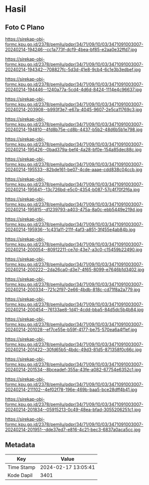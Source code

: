 # Hasil

## Foto C Plano

https://sirekap-obj-formc.kpu.go.id/2378/pemilu/pdpr/34/71/09/10/03/3471091003007-20240214-194246--cc1a773f-dcf9-4bea-bf85-e2aa0e32ffd7.jpg

https://sirekap-obj-formc.kpu.go.id/2378/pemilu/pdpr/34/71/09/10/03/3471091003007-20240214-194342--708827fc-5d3d-41e8-9cb4-6c1e3b3edbef.jpg

https://sirekap-obj-formc.kpu.go.id/2378/pemilu/pdpr/34/71/09/10/03/3471091003007-20240214-194446--1240a77a-5cd4-4d6d-8424-1114e4c96637.jpg

https://sirekap-obj-formc.kpu.go.id/2378/pemilu/pdpr/34/71/09/10/03/3471091003007-20240214-203908--b993f3e7-e67a-4045-9607-2e5ca11769c3.jpg

https://sirekap-obj-formc.kpu.go.id/2378/pemilu/pdpr/34/71/09/10/03/3471091003007-20240214-194810--4fd8b75e-cd8b-4437-b5b2-48d6b5b1e798.jpg

https://sirekap-obj-formc.kpu.go.id/2378/pemilu/pdpr/34/71/09/10/03/3471091003007-20240214-195426--0bad379a-bef4-4a28-bf0e-154a85dec88c.jpg

https://sirekap-obj-formc.kpu.go.id/2378/pemilu/pdpr/34/71/09/10/03/3471091003007-20240214-195533--82bde161-be07-4cde-aaae-cdd838c04ccb.jpg

https://sirekap-obj-formc.kpu.go.id/2378/pemilu/pdpr/34/71/09/10/03/3471091003007-20240214-195641--13c726bd-e5c0-4354-b087-57c4f70f2f6a.jpg

https://sirekap-obj-formc.kpu.go.id/2378/pemilu/pdpr/34/71/09/10/03/3471091003007-20240214-195815--d1239793-a403-475a-8a0c-ebb5449e219d.jpg

https://sirekap-obj-formc.kpu.go.id/2378/pemilu/pdpr/34/71/09/10/03/3471091003007-20240214-195936--1c431a11-211f-4af3-a851-3f455e4ab84b.jpg

https://sirekap-obj-formc.kpu.go.id/2378/pemilu/pdpr/34/71/09/10/03/3471091003007-20240214-200054--80912211-ce7d-43e7-a3c0-c15459b22490.jpg

https://sirekap-obj-formc.kpu.go.id/2378/pemilu/pdpr/34/71/09/10/03/3471091003007-20240214-200222--2da26ca0-d3e7-4f65-8099-e7646b1d3402.jpg

https://sirekap-obj-formc.kpu.go.id/2378/pemilu/pdpr/34/71/09/10/03/3471091003007-20240214-200334--721c2f97-2e66-4bdb-818c-cd71f8a2a779.jpg

https://sirekap-obj-formc.kpu.go.id/2378/pemilu/pdpr/34/71/09/10/03/3471091003007-20240214-200454--76133ae8-1d41-4cdd-bba5-84d5dc5b4b84.jpg

https://sirekap-obj-formc.kpu.go.id/2378/pemilu/pdpr/34/71/09/10/03/3471091003007-20240214-201028--ef7ce55e-b59f-4177-be75-570ea6a4f1ef.jpg

https://sirekap-obj-formc.kpu.go.id/2378/pemilu/pdpr/34/71/09/10/03/3471091003007-20240214-201422--30fd65b5-4bdc-49d3-81d5-871358f0c66c.jpg

https://sirekap-obj-formc.kpu.go.id/2378/pemilu/pdpr/34/71/09/10/03/3471091003007-20240214-201534--8bceadef-355a-43fe-a082-67754e6352c1.jpg

https://sirekap-obj-formc.kpu.go.id/2378/pemilu/pdpr/34/71/09/10/03/3471091003007-20240214-211102--4ef02f78-196e-469b-baa5-bce28dff4b41.jpg

https://sirekap-obj-formc.kpu.go.id/2378/pemilu/pdpr/34/71/09/10/03/3471091003007-20240214-201834--05915213-0c49-48ea-bfad-3055206251c1.jpg

https://sirekap-obj-formc.kpu.go.id/2378/pemilu/pdpr/34/71/09/10/03/3471091003007-20240214-201951--dde37ed7-e816-4c21-bec3-6837a0aca5cc.jpg


## Metadata

| Key        | Value               |
| ---------- | ------------------- |
| Time Stamp | 2024-02-17 13:05:41 |
| Kode Dapil | 3401                |



